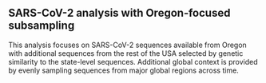 ## SARS-CoV-2 analysis with Oregon-focused subsampling
This analysis focuses on SARS-CoV-2 sequences available from Oregon with additional sequences from the rest of the USA selected by genetic similarity to the state-level sequences. Additional global context is provided by evenly sampling sequences from major global regions across time.

